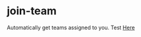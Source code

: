# join-team
Automatically get teams assigned to you.
Test <a href="https://bindas.co/join/">Here</a>
